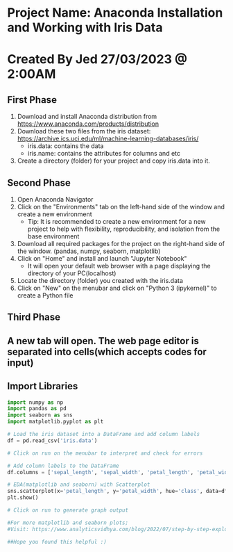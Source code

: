 # Project Name: Anaconda Installation and Working with Iris Data

# Created By Jed 27/03/2023 @ 2:00AM 


## First Phase
1. Download and install Anaconda distribution from https://www.anaconda.com/products/distribution
2. Download these two files from the iris dataset: https://archive.ics.uci.edu/ml/machine-learning-databases/iris/
    - iris.data: contains the data
    - iris.name: contains the attributes for columns and etc
3. Create a directory (folder) for your project and copy iris.data into it.

## Second Phase
1. Open Anaconda Navigator
2. Click on the "Environments" tab on the left-hand side of the window and create a new environment
    - Tip: It is recommended to create a new environment for a new project to help with flexibility,
    reproducibility, and isolation from the base environment
3. Download all required packages for the project on the right-hand side of the window.  (pandas, numpy, seaborn, matplotlib)
4. Click on "Home" and install and launch "Jupyter Notebook"
    - It will open your default web browser with a page displaying the directory of your PC(localhost)
5. Locate the directory (folder) you created with the iris.data
6. Click on "New" on the menubar and click on "Python 3 (ipykernel)" to create a Python file

## Third Phase
## A new tab will open. The web page editor is separated into cells(which accepts codes for input)
## Import Libraries
```python
import numpy as np
import pandas as pd
import seaborn as sns
import matplotlib.pyplot as plt

# Load the iris dataset into a DataFrame and add column labels
df = pd.read_csv('iris.data')

# Click on run on the menubar to interpret and check for errors

# Add column labels to the DataFrame
df.columns = ['sepal_length', 'sepal_width', 'petal_length', 'petal_width', 'class']

# EDA(matplotlib and seaborn) with Scatterplot 
sns.scatterplot(x='petal_length', y='petal_width', hue='class', data=df)
plt.show()

# Click on run to generate graph output

#For more matplotlib and seaborn plots;
#Visit: https://www.analyticsvidhya.com/blog/2022/07/step-by-step-exploratory-data-analysis-eda-using-python/

##Hope you found this helpful :)